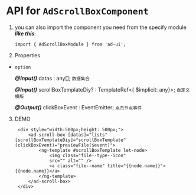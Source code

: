 # API for `AdScrollBoxComponent`

1. you can also import the component you need from the specify module ***like this***:

    ``` import { AdScrollBoxModule } from 'ad-ui'; ```

2. Properties

- `option` 

    ***@Input()*** datas : any[];                                                ```数据集合```

    ***@Input()*** scrollBoxTemplateDiy? : TemplateRef<{ $implicit: any}>;      ```自定义模版```

    ***@Output()*** clickBoxEvent : EventEmitter<any>;                          ```点击节点事件```


3. DEMO 
    

        <div style="width:500px;height: 500px;">
            <ad-scroll-box [datas]="lists" [scrollBoxTemplateDiy]="scrollBoxTemplate" (clickBoxEvent)="previewFile($event)">
                <ng-template #scrollBoxTemplate let-node>
                    <img class="file--type--icon"
                    src="" alt="" />
                    <a class="file--name" title="{{node.name}}">{{node.name}}</a>
                </ng-template>
            </ad-scroll-box>
        </div>

